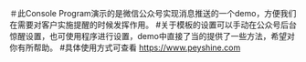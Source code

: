 ＃此Console Program演示的是微信公众号实现消息推送的一个demo，方便我们在需要对客户实施提醒的时候发挥作用。
#关于模板的设置可以手动在公众号后台惊醒设置，也可使用程序进行设置，demo中直接了当的提供了一些方法，希望对你有所帮助。
#具体使用方式可查看 https://www.peyshine.com
